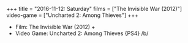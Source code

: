 +++
title = "2016-11-12: Saturday"
films = ["The Invisible War (2012)"]
video-game = ["Uncharted 2: Among Thieves"]
+++


* Film: The Invisible War (2012) +
* Video Game: Uncharted 2: Among Thieves {PS4} /b/